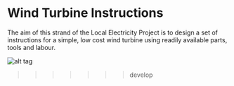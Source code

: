 # Wind Turbine Instructions
The aim of this strand of the Local Electricity Project is to design a set of instructions for a simple, low cost wind turbine using readily available parts, tools and labour.

![alt tag](ReadMe/Readme_Pic.png)

>>>>>>> develop
